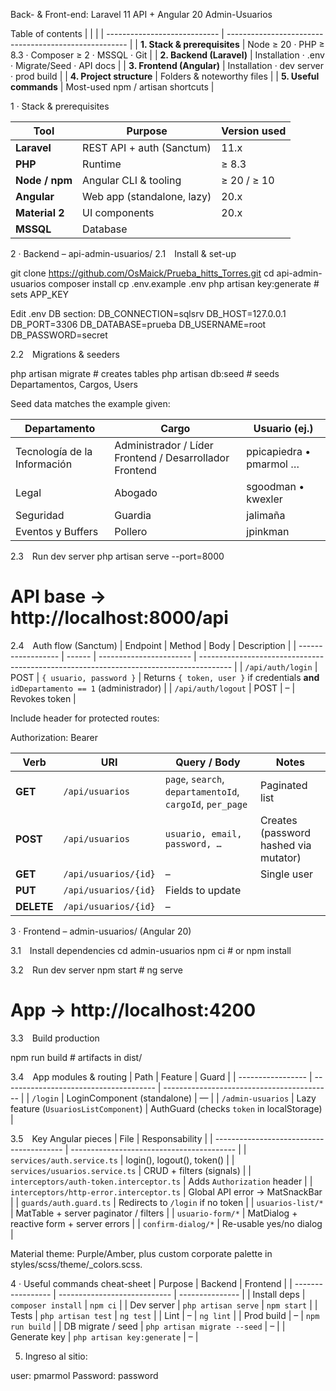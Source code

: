 Back- & Front-end: Laravel 11 API + Angular 20 Admin-Usuarios

Table of contents
|                              |                                                       |
| ---------------------------- | ----------------------------------------------------- |
| **1. Stack & prerequisites** | Node ≥ 20 · PHP ≥ 8.3 · Composer ≥ 2 · MSSQL · Git |
| **2. Backend (Laravel)**     | Installation · .env · Migrate/Seed · API docs         |
| **3. Frontend (Angular)**    | Installation · dev server · prod build                |
| **4. Project structure**     | Folders & noteworthy files                            |
| **5. Useful commands**       | Most-used npm / artisan shortcuts                     |


1 · Stack & prerequisites

| Tool                | Purpose                    | Version used |
| ------------------- | -------------------------- | ------------ |
| **Laravel**         | REST API + auth (Sanctum)  | 11.x         |
| **PHP**             | Runtime                    | ≥ 8.3        |
| **Node / npm**      | Angular CLI & tooling      | ≥ 20 / ≥ 10  |
| **Angular**         | Web app (standalone, lazy) | 20.x         |
| **Material 2**      | UI components              | 20.x         |
| **MSSQL**| Database                   |        |

2 · Backend – api-admin-usuarios/
2.1 Install & set-up

git clone https://github.com/OsMaick/Prueba_hitts_Torres.git
cd api-admin-usuarios
composer install
cp .env.example .env
php artisan key:generate        # sets APP_KEY

Edit .env DB section:
DB_CONNECTION=sqlsrv
DB_HOST=127.0.0.1
DB_PORT=3306
DB_DATABASE=prueba
DB_USERNAME=root
DB_PASSWORD=secret

2.2 Migrations & seeders

php artisan migrate            # creates tables
php artisan db:seed            # seeds Departamentos, Cargos, Users

Seed data matches the example given:

| Departamento                 | Cargo                                                   | Usuario (ej.)           |
| ---------------------------- | ------------------------------------------------------- | ----------------------- |
| Tecnología de la Información | Administrador / Líder Frontend / Desarrollador Frontend | ppicapiedra • pmarmol … |
| Legal                        | Abogado                                                 | sgoodman • kwexler      |
| Seguridad                    | Guardia                                                 | jalimaña                |
| Eventos y Buffers            | Pollero                                                 | jpinkman                |


2.3 Run dev server
php artisan serve --port=8000
# API base → http://localhost:8000/api

2.4 Auth flow (Sanctum)
| Endpoint           | Method | Body                    | Description                                                                            |
| ------------------ | ------ | ----------------------- | -------------------------------------------------------------------------------------- |
| `/api/auth/login`  | POST   | `{ usuario, password }` | Returns `{ token, user }` if credentials **and** `idDepartamento == 1` (administrador) |
| `/api/auth/logout` | POST   | –                       | Revokes token                                                                          |

Include header for protected routes:

Authorization: Bearer <token>

| Verb       | URI                  | Query / Body                                              | Notes                                 |
| ---------- | -------------------- | --------------------------------------------------------- | ------------------------------------- |
| **GET**    | `/api/usuarios`      | `page`, `search`, `departamentoId`, `cargoId`, `per_page` | Paginated list                        |
| **POST**   | `/api/usuarios`      | `usuario, email, password, …`                             | Creates (password hashed via mutator) |
| **GET**    | `/api/usuarios/{id}` | –                                                         | Single user                           |
| **PUT**    | `/api/usuarios/{id}` | Fields to update                                          |                                       |
| **DELETE** | `/api/usuarios/{id}` | –                                                         |                                       |


3 · Frontend – admin-usuarios/ (Angular 20)

3.1 Install dependencies
cd admin-usuarios
npm ci        # or npm install

3.2 Run dev server
npm start           # ng serve
# App → http://localhost:4200

3.3 Build production

npm run build       # artifacts in dist/

3.4 App modules & routing
| Path              | Feature                                | Guard                                      |
| ----------------- | -------------------------------------- | ------------------------------------------ |
| `/login`          | LoginComponent (standalone)            | —                                          |
| `/admin-usuarios` | Lazy feature (`UsuariosListComponent`) | AuthGuard (checks `token` in localStorage) |

3.5 Key Angular pieces
| File                                     | Responsability                            |
| ---------------------------------------- | ----------------------------------------- |
| `services/auth.service.ts`               | login(), logout(), token()                |
| `services/usuarios.service.ts`           | CRUD + filters (signals)                  |
| `interceptors/auth-token.interceptor.ts` | Adds `Authorization` header               |
| `interceptors/http-error.interceptor.ts` | Global API error → MatSnackBar            |
| `guards/auth.guard.ts`                   | Redirects to `/login` if no token         |
| `usuarios-list/*`                        | MatTable + server paginator / filters     |
| `usuario-form/*`                         | MatDialog + reactive form + server errors |
| `confirm-dialog/*`                       | Re-usable yes/no dialog                   |

Material theme: Purple/Amber, plus custom corporate palette in styles/scss/theme/_colors.scss.

4 · Useful commands cheat-sheet
| Purpose           | Backend                      | Frontend        |
| ----------------- | ---------------------------- | --------------- |
| Install deps      | `composer install`           | `npm ci`        |
| Dev server        | `php artisan serve`          | `npm start`     |
| Tests             | `php artisan test`           | `ng test`       |
| Lint              | –                            | `ng lint`       |
| Prod build        | –                            | `npm run build` |
| DB migrate / seed | `php artisan migrate --seed` | –               |
| Generate key      | `php artisan key:generate`   | –               |

5. Ingreso al sitio:

user: pmarmol
Password: password
